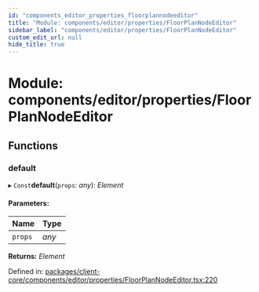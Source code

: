 ```yaml
---
id: "components_editor_properties_floorplannodeeditor"
title: "Module: components/editor/properties/FloorPlanNodeEditor"
sidebar_label: "components/editor/properties/FloorPlanNodeEditor"
custom_edit_url: null
hide_title: true
---
```


# Module: components/editor/properties/FloorPlanNodeEditor

## Functions

### default

▸ `Const`**default**(`props`: *any*): *Element*

#### Parameters:

Name | Type |
:------ | :------ |
`props` | *any* |

**Returns:** *Element*

Defined in: [packages/client-core/components/editor/properties/FloorPlanNodeEditor.tsx:220](https://github.com/xr3ngine/xr3ngine/blob/56376a778/packages/client-core/components/editor/properties/FloorPlanNodeEditor.tsx#L220)
